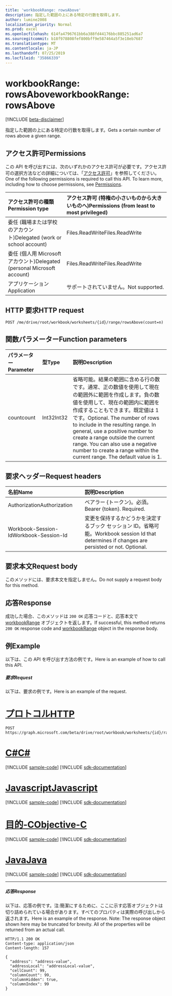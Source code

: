 ```yaml
---
title: 'workbookRange: rowsAbove'
description: 指定した範囲の上にある特定の行数を取得します。
author: lumine2008
localization_priority: Normal
ms.prod: excel
ms.openlocfilehash: 614fa4796761bb6a388fd44176bbc885251ad6a7
ms.sourcegitcommit: b18f978808fef800bff9e587464a5f3e18eb7687
ms.translationtype: MT
ms.contentlocale: ja-JP
ms.lasthandoff: 07/25/2019
ms.locfileid: "35866339"
---
```

# <a name="workbookrange-rowsabove"></a><span data-ttu-id="80c82-103">workbookRange: rowsAbove</span><span class="sxs-lookup"><span data-stu-id="80c82-103">workbookRange: rowsAbove</span></span>

[!INCLUDE [beta-disclaimer](../../includes/beta-disclaimer.md)]

<span data-ttu-id="80c82-104">指定した範囲の上にある特定の行数を取得します。</span><span class="sxs-lookup"><span data-stu-id="80c82-104">Gets a certain number of rows above a given range.</span></span>

## <a name="permissions"></a><span data-ttu-id="80c82-105">アクセス許可</span><span class="sxs-lookup"><span data-stu-id="80c82-105">Permissions</span></span>
<span data-ttu-id="80c82-p101">この API を呼び出すには、次のいずれかのアクセス許可が必要です。アクセス許可の選択方法などの詳細については、「[アクセス許可](/graph/permissions-reference)」を参照してください。</span><span class="sxs-lookup"><span data-stu-id="80c82-p101">One of the following permissions is required to call this API. To learn more, including how to choose permissions, see [Permissions](/graph/permissions-reference).</span></span>

|<span data-ttu-id="80c82-108">アクセス許可の種類</span><span class="sxs-lookup"><span data-stu-id="80c82-108">Permission type</span></span>      | <span data-ttu-id="80c82-109">アクセス許可 (特権の小さいものから大きいものへ)</span><span class="sxs-lookup"><span data-stu-id="80c82-109">Permissions (from least to most privileged)</span></span>              |
|:--------------------|:---------------------------------------------------------|
|<span data-ttu-id="80c82-110">委任 (職場または学校のアカウント)</span><span class="sxs-lookup"><span data-stu-id="80c82-110">Delegated (work or school account)</span></span> | <span data-ttu-id="80c82-111">Files.ReadWrite</span><span class="sxs-lookup"><span data-stu-id="80c82-111">Files.ReadWrite</span></span>    |
|<span data-ttu-id="80c82-112">委任 (個人用 Microsoft アカウント)</span><span class="sxs-lookup"><span data-stu-id="80c82-112">Delegated (personal Microsoft account)</span></span> | <span data-ttu-id="80c82-113">Files.ReadWrite</span><span class="sxs-lookup"><span data-stu-id="80c82-113">Files.ReadWrite</span></span>    |
|<span data-ttu-id="80c82-114">アプリケーション</span><span class="sxs-lookup"><span data-stu-id="80c82-114">Application</span></span> | <span data-ttu-id="80c82-115">サポートされていません。</span><span class="sxs-lookup"><span data-stu-id="80c82-115">Not supported.</span></span> |

## <a name="http-request"></a><span data-ttu-id="80c82-116">HTTP 要求</span><span class="sxs-lookup"><span data-stu-id="80c82-116">HTTP request</span></span>
<!-- { "blockType": "ignored" } -->
```http
POST /me/drive/root/workbook/worksheets/{id}/range/rowsAbove(count=n)

```

## <a name="function-parameters"></a><span data-ttu-id="80c82-117">関数パラメーター</span><span class="sxs-lookup"><span data-stu-id="80c82-117">Function parameters</span></span>

| <span data-ttu-id="80c82-118">パラメーター</span><span class="sxs-lookup"><span data-stu-id="80c82-118">Parameter</span></span>    | <span data-ttu-id="80c82-119">型</span><span class="sxs-lookup"><span data-stu-id="80c82-119">Type</span></span>   |<span data-ttu-id="80c82-120">説明</span><span class="sxs-lookup"><span data-stu-id="80c82-120">Description</span></span>|
|:---------------|:--------|:----------|
|<span data-ttu-id="80c82-121">count</span><span class="sxs-lookup"><span data-stu-id="80c82-121">count</span></span>|<span data-ttu-id="80c82-122">Int32</span><span class="sxs-lookup"><span data-stu-id="80c82-122">Int32</span></span>|<span data-ttu-id="80c82-p102">省略可能。結果の範囲に含める行の数です。通常、正の数値を使用して現在の範囲外に範囲を作成します。負の数値を使用して、現在の範囲内に範囲を作成することもできます。既定値は 1 です。</span><span class="sxs-lookup"><span data-stu-id="80c82-p102">Optional. The number of rows to include in the resulting range. In general, use a positive number to create a range outside the current range. You can also use a negative number to create a range within the current range. The default value is 1.</span></span>|

## <a name="request-headers"></a><span data-ttu-id="80c82-128">要求ヘッダー</span><span class="sxs-lookup"><span data-stu-id="80c82-128">Request headers</span></span>
| <span data-ttu-id="80c82-129">名前</span><span class="sxs-lookup"><span data-stu-id="80c82-129">Name</span></span>       | <span data-ttu-id="80c82-130">説明</span><span class="sxs-lookup"><span data-stu-id="80c82-130">Description</span></span>|
|:---------------|:----------|
| <span data-ttu-id="80c82-131">Authorization</span><span class="sxs-lookup"><span data-stu-id="80c82-131">Authorization</span></span>  | <span data-ttu-id="80c82-p103">ベアラー {トークン}。必須。</span><span class="sxs-lookup"><span data-stu-id="80c82-p103">Bearer {token}. Required.</span></span> |
| <span data-ttu-id="80c82-134">Workbook-Session-Id</span><span class="sxs-lookup"><span data-stu-id="80c82-134">Workbook-Session-Id</span></span>  | <span data-ttu-id="80c82-p104">変更を保持するかどうかを決定するブック セッション ID。省略可能。</span><span class="sxs-lookup"><span data-stu-id="80c82-p104">Workbook session Id that determines if changes are persisted or not. Optional.</span></span>|

## <a name="request-body"></a><span data-ttu-id="80c82-137">要求本文</span><span class="sxs-lookup"><span data-stu-id="80c82-137">Request body</span></span>
<span data-ttu-id="80c82-138">このメソッドには、要求本文を指定しません。</span><span class="sxs-lookup"><span data-stu-id="80c82-138">Do not supply a request body for this method.</span></span>

## <a name="response"></a><span data-ttu-id="80c82-139">応答</span><span class="sxs-lookup"><span data-stu-id="80c82-139">Response</span></span>

<span data-ttu-id="80c82-140">成功した場合、このメソッドは `200 OK` 応答コードと、応答本文で [workbookRange](../resources/workbookrange.md) オブジェクトを返します。</span><span class="sxs-lookup"><span data-stu-id="80c82-140">If successful, this method returns `200 OK` response code and [workbookRange](../resources/workbookrange.md) object in the response body.</span></span>

## <a name="example"></a><span data-ttu-id="80c82-141">例</span><span class="sxs-lookup"><span data-stu-id="80c82-141">Example</span></span>
<span data-ttu-id="80c82-142">以下は、この API を呼び出す方法の例です。</span><span class="sxs-lookup"><span data-stu-id="80c82-142">Here is an example of how to call this API.</span></span>
##### <a name="request"></a><span data-ttu-id="80c82-143">要求</span><span class="sxs-lookup"><span data-stu-id="80c82-143">Request</span></span>
<span data-ttu-id="80c82-144">以下は、要求の例です。</span><span class="sxs-lookup"><span data-stu-id="80c82-144">Here is an example of the request.</span></span>

# <a name="httptabhttp"></a>[<span data-ttu-id="80c82-145">プロトコル</span><span class="sxs-lookup"><span data-stu-id="80c82-145">HTTP</span></span>](#tab/http)
<!-- {
  "blockType": "request",
  "name": "workbookrange_rowsAbove"
}-->
```http
POST https://graph.microsoft.com/beta/drive/root/workbook/worksheets/{id}/range/rowsAbove(count=2)
```
# <a name="ctabcsharp"></a>[<span data-ttu-id="80c82-146">C#</span><span class="sxs-lookup"><span data-stu-id="80c82-146">C#</span></span>](#tab/csharp)
[!INCLUDE [sample-code](../includes/snippets/csharp/workbookrange-rowsabove-csharp-snippets.md)]
[!INCLUDE [sdk-documentation](../includes/snippets/snippets-sdk-documentation-link.md)]

# <a name="javascripttabjavascript"></a>[<span data-ttu-id="80c82-147">Javascript</span><span class="sxs-lookup"><span data-stu-id="80c82-147">Javascript</span></span>](#tab/javascript)
[!INCLUDE [sample-code](../includes/snippets/javascript/workbookrange-rowsabove-javascript-snippets.md)]
[!INCLUDE [sdk-documentation](../includes/snippets/snippets-sdk-documentation-link.md)]

# <a name="objective-ctabobjc"></a>[<span data-ttu-id="80c82-148">目的-C</span><span class="sxs-lookup"><span data-stu-id="80c82-148">Objective-C</span></span>](#tab/objc)
[!INCLUDE [sample-code](../includes/snippets/objc/workbookrange-rowsabove-objc-snippets.md)]
[!INCLUDE [sdk-documentation](../includes/snippets/snippets-sdk-documentation-link.md)]

# <a name="javatabjava"></a>[<span data-ttu-id="80c82-149">Java</span><span class="sxs-lookup"><span data-stu-id="80c82-149">Java</span></span>](#tab/java)
[!INCLUDE [sample-code](../includes/snippets/java/workbookrange-rowsabove-java-snippets.md)]
[!INCLUDE [sdk-documentation](../includes/snippets/snippets-sdk-documentation-link.md)]

---


##### <a name="response"></a><span data-ttu-id="80c82-150">応答</span><span class="sxs-lookup"><span data-stu-id="80c82-150">Response</span></span>
<span data-ttu-id="80c82-p105">以下は、応答の例です。注:簡潔にするために、ここに示す応答オブジェクトは切り詰められている場合があります。すべてのプロパティは実際の呼び出しから返されます。</span><span class="sxs-lookup"><span data-stu-id="80c82-p105">Here is an example of the response. Note: The response object shown here may be truncated for brevity. All of the properties will be returned from an actual call.</span></span>
<!-- {
  "blockType": "response",
  "truncated": true,
  "@odata.type": "microsoft.graph.workbookRange"
} -->
```http
HTTP/1.1 200 OK
Content-type: application/json
Content-length: 157

{
  "address": "address-value",
  "addressLocal": "addressLocal-value",
  "cellCount": 99,
  "columnCount": 99,
  "columnHidden": true,
  "columnIndex": 99
}
```
<!-- uuid: 8fcb5dbc-d5aa-4681-8e31-b001d5168d79 
2015-10-25 14:57:30 UTC -->
<!-- {
  "type": "#page.annotation",
  "description": "Example",
  "keywords": "",
  "section": "documentation",
  "tocPath": "",
  "suppressions": [
  ]
}-->
